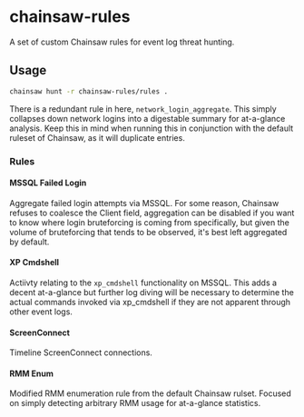 # chainsaw-rules

A set of custom Chainsaw rules for event log threat hunting.

## Usage

```bash
chainsaw hunt -r chainsaw-rules/rules .
```

There is a redundant rule in here, `network_login_aggregate`. This simply collapses down network logins into a digestable
summary for at-a-glance analysis. Keep this in mind when running this in conjunction with the default ruleset
of Chainsaw, as it will duplicate entries.

### Rules

#### MSSQL Failed Login

Aggregate failed login attempts via MSSQL. For some reason, Chainsaw refuses to coalesce the Client field,
aggregation can be disabled if you want to know where login bruteforcing is coming from specifically, but
given the volume of bruteforcing that tends to be observed, it's best left aggregated by default.

#### XP Cmdshell

Actiivty relating to the `xp_cmdshell` functionality on MSSQL. This adds a decent at-a-glance
but further log diving will be necessary to determine the actual commands invoked via xp_cmdshell
if they are not apparent through other event logs.

#### ScreenConnect

Timeline ScreenConnect connections.

#### RMM Enum

Modified RMM enumeration rule from the default Chainsaw rulset. Focused on simply detecting arbitrary RMM
usage for at-a-glance statistics.
